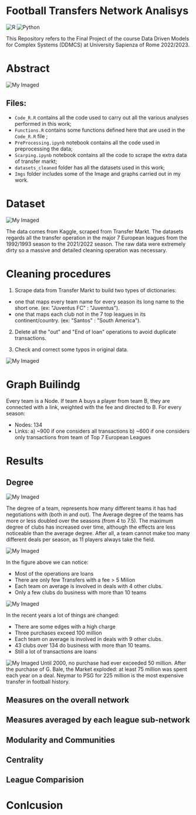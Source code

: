 # Football Transfers Network Analisys
![R](https://img.shields.io/badge/r-%23276DC3.svg?style=for-the-badge&logo=r&logoColor=white)
![Python](https://img.shields.io/badge/python-3670A0?style=for-the-badge&logo=python&logoColor=ffdd54)

This Repository refers to the Final Project of the course Data Driven Models for Complex Systems (DDMCS) at University Sapienza of Rome 2022/2023.

# Abstract

![My Imaged](Imgs/sistemare.png)


## Files:
* `Code_R.R` contains all the code used to carry out all the various analyses performed in this work;
* `Functions.R` contains some functions defined here that are used in the `Code_R.R` file ;
* `PreProcessing.ipynb` notebook contains all the code used in preprocessing the data;
* `Scarping.ipynb` notebook contains all the code to scrape the extra data of transfer markt;
* `datasets_cleaned` folder has all the datasets used in this work;
* `Imgs` folder includes some of the Image and graphs carried out in my work.


# Dataset

![My Imaged](Imgs/cover1.png)

The data comes from Kaggle, scraped from Transfer Markt. The datasets regards all the transfer operation in the major 7 European leagues from the 1992/1993 season to
the 2021/2022 season. The raw data were extremely dirty so a massive and detailed cleaning operation was necessary.

# Cleaning procedures

1. Scrape data from Transfer Markt to build two types of dictionaries:
 - one that maps every team name for every season its long name to the short one. (ex: "Juventus FC" : "Juventus").
 - one that maps each club not in the 7 top leagues in its continent/country. (ex: "Santos" : "South America").
 
2. Delete all the "out" and "End of loan" operations to avoid duplicate transactions.

3. Check and correct some typos in original data.

![My Imaged](Imgs/Data%20and%20Cleaning%20procedure.png)

# Graph Builindg

Every team is a Node. If team A buys a player from team B, they are connected with a link, weighted with the fee and directed to B. For every season: 
* Nodes: 134
* Links: a) ~900 if one considers all transactions b)  ~600 if one considers only transactions from team of Top 7 European Leagues


# Results

## Degree

![My Imaged](Imgs/Max_mean_degree.png)

The degree of a team, represents how many different teams it has had negotiations with (both in and out). The Average degree of the teams has more
or less doubled over the seasons (from 4 to 7.5). The maximum degree of clubs has increased over time, although the effects are less noticeable than the average degree. After all, a team cannot make too many different deals per season, as 11 players always take the field.

![My Imaged](Imgs/Old_hist.png)

In the figure above we can notice: 

* Most of the operations are loans
* There are only few Transfers with a fee > 5
Milion
* Each team on average is involved in deals
with 4 other clubs.
* Only a few clubs do business with more than
10 teams

![My Imaged](Imgs/New_hist.png)

In the recent years a lot of things are changed: 

* There are some edges with a high charge
* Three purchases exceed 100 million
* Each team on average is involved in deals
with 9 other clubs.
* 43 clubs over 134 do business with more
than 10 teams.
* Still a lot of transactions are loans


![My Imaged](Imgs/max_edge_fee_overtime.jpg)
Until 2000, no purchase had ever exceeded 50 million. After the purchase of G. Bale, the Market exploded: at least 75 million was spent each year on a deal. Neymar to PSG for 225 million is the most expensive transfer in football history.


## Measures on the overall network

## Measures averaged by each league sub-network

## Modularity and Communities

## Centrality

## League Comparision

# Conlcusion





